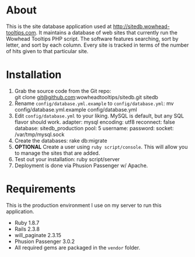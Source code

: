 # About

This is the site database application used at <http://sitedb.wowhead-tooltips.com>.  It maintains a database of web sites that currently run the Wowhead Tooltips PHP script.  The software features searching, sort by letter, and sort by each column.  Every site is tracked in terms of the number of hits given to that particular site.

# Installation

1. Grab the source code from the Git repo:    
		git clone git@github.com:wowheadtooltips/sitedb.git sitedb
2. Rename `config/database.yml.example` to `config/database.yml`:
		mv config/database.yml.example config/database.yml
3. Edit `config/database.yml` to your liking.  MySQL is default, but any SQL flavor should work.
		  adapter: mysql
		  encoding: utf8
		  reconnect: false
		  database: sitedb_production
		  pool: 5
		  username: <username>
		  password: <password>
		  socket: /var/tmp/mysql.sock
4. Create the databases:
		rake db:migrate
5. **OPTIONAL** Create a user using `ruby script/console`.  This will allow you to manage the sites that are added.
6. Test out your installation:
		ruby script/server
7. Deployment is done via Phusion Passenger w/ Apache.

# Requirements

This is the production environment I use on my server to run this application.

* Ruby 1.8.7
* Rails 2.3.8
* will_paginate 2.3.15
* Phusion Passenger 3.0.2
* All required gems are packaged in the `vendor` folder.